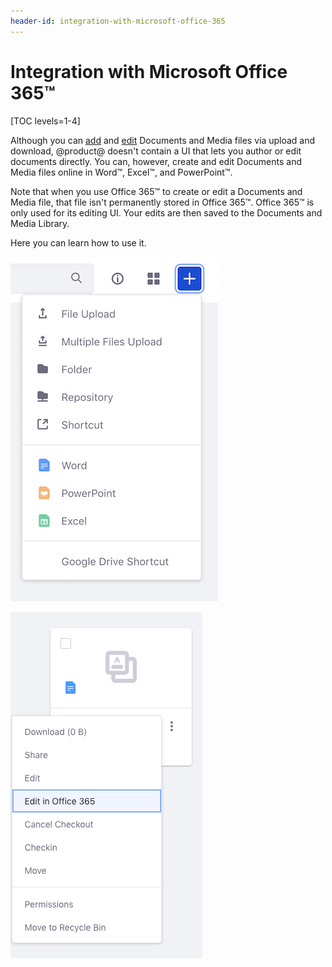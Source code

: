 ```yaml
---
header-id: integration-with-microsoft-office-365
---
```


# Integration with Microsoft Office 365™

[TOC levels=1-4]

Although you can 
[add](/docs/7-2/user/-/knowledge_base/u/adding-files-to-a-document-library#using-the-add-menu) 
and 
[edit](/docs/7-2/user/-/knowledge_base/u/checking-out-and-editing-files) 
Documents and Media files via upload and download, @product@ doesn't contain a 
UI that lets you author or edit documents directly. You can, however, create and 
edit Documents and Media files online in Word&trade;, Excel&trade;, and 
PowerPoint&trade;. 

Note that when you use Office 365&trade; to create or edit a Documents and Media 
file, that file isn't permanently stored in Office 365&trade;. Office 365&trade; 
is only used for its editing UI. Your edits are then saved to the Documents and 
Media Library. 

Here you can learn how to use it. 

![Figure 1: You can create new Office 365&trade; documents in Documents and Media.](../../../../images/office365-new.png)

![Figure 2: You can also edit existing Documents and Media files in Office 365&trade;.](../../../../images/office365-edit.png)
